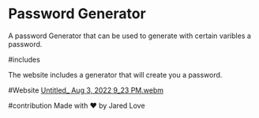 # Password Generator 

A password Generator that can be used to generate with certain varibles a password.

#includes

The website includes a generator that will create you a password.

#Website
[Untitled_ Aug 3, 2022 9_23 PM.webm](https://user-images.githubusercontent.com/106944900/182750124-d8acbb7b-0c2f-4752-9f49-356cabc4d5e1.webm)



#contribution
Made with ❤️ by Jared Love
